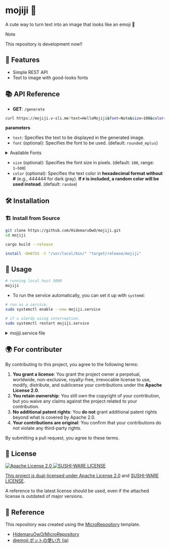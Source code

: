 <!-- YOU SHOULD RUN THIS COMMAND IF YOU USING VIM -->
<!-- :%s;HidemaruOwO/mojiji;USERNAME/REPONAME;g -->

# mojiji 🎨

A cute way to turn text into an image that looks like an emoji 🎨

> [!NOTE]
> This repository is development now!!

## 🚀 Features

- Simple REST API
- Text to image with good-looks fonts

## 📚 API Reference

- **GET**: `/generate`

```bash
curl https://mojiji.v-sli.me?text=HelloMojiji&font=Noto&size=100&color=444444
```

**parameters**

- `text`: Specifies the text to be displayed in the generated image.
- `font` (optional): Specifies the font to be used. (default: `rounded_mplus`)

<details>
<summary>Available Fonts</summary>

- **Noto Sans JP**

  - `Prefix`: `noto` `noto_sans`
  - `Support`: 日本語（ひらがな、カタカナ、漢字）、英数字
  - `Style`: ゴシック体、太字

- **Rounded M+ 1m**

  - `Prefix`: `mplus` `rounded_mplus`
  - `Support`: 日本語、英数字
  - `Style`: 丸ゴシック体、太字

- **Memoir**

  - `Prefix`: `memoir`
  - `Support`: 日本語、英数字
  - `Style`: オリジナルフォント

- **Memoir Round**

  - `Prefix`: `memoir_round`
  - `Support`: 日本語、英数字
  - `Style`: オリジナル丸フォント

- **IPAフォント明朝体**

  - `Prefix`: `mincho` `ipa_mincho`
  - `Support`: 日本語、英数字
  - `Style`: 明朝体

- **Jua**

  - `Prefix`: `jua` `kr_jua`
  - `Support`: 韓国語（ハングル）、英数字
  - `Style`: ゴシック体

- **ドットゴシック16**

  - `Prefix`: `dot` `dot_gothic_16`
  - `Support`: 日本語、英数字
  - `Style`: ドット（ピクセル）フォント

- **解星 Decol**

  - `Prefix`: `kaisei_decol`
  - `Support`: 日本語、英数字
  - `Style`: 装飾的な明朝体、太字

- **Rampart One**

  - `Prefix`: `rampart` `rampart_one`
  - `Support`: 日本語、英数字
  - `Style`: ポップ体

- **遊明朝**

  - `Prefix`: `yuji_boku`
  - `Support`: 日本語、英数字
  - `Style`: 毛筆風明朝体

- **Cherry Bomb One**

  - `Prefix`: `cherry_bomb` `cherry_bomb_one`
  - `Support`: 日本語、英数字
  - `Style`: ポップ体

- **はちまるポップ**

  - `Prefix`: `hachi_maru` `hachi_maru_pop`
  - `Support`: 日本語、英数字
  - `Style`: 手書き風ポップ体

- **ライトノベルポップ**
  - `Prefix`: `light_novel` `light_novel_pop`
  - `Support`: 日本語、英数字
  - `Style`: ライトノベル風ポップ体

</details>

- `size` (optional): Specifies the font size in pixels. (default: `100`, range: `1~500`)
- `color` (optional): Specifies the text color in **hexadecimal format without #** (e.g., 444444 for dark gray). **If `#` is included, a random color will be used instead.** (default: `random`)

## 🛠 Installation

<!-- ```bash -->
<!-- brew install my-repository -->
<!-- ``` -->

<!-- | distribution         | command                         | -->
<!-- | -------------------- | ------------------------------- | -->
<!-- | Ubuntu               | `apt-get install <package>`     | -->
<!-- | Debian               | `apt install <package>`         | -->
<!-- | Arch Linux           | `pacman -S <package>`           | -->
<!-- | Fedora               | `dnf install <package>`         | -->
<!-- | CentOS               | `yum install <package>`         | -->
<!-- | openSUSE             | `zypper install <package>`      | -->
<!-- | Alpine Linux         | `apk add <package>`             | -->
<!-- | Gentoo               | `emerge <package>`              | -->
<!-- | NixOS                | `nix-env -iA nixpkgs.<package>` | -->
<!-- | macOS                | `brew install <package>`        | -->
<!-- | Windows (winget)     | `winget install <package>`      | -->
<!-- | Windows (Chocolatey) | `choco install <package>`       | -->

### 🏗 Install from Source

```sh
git clone https://github.com/HidemaruOwO/mojiji.git
cd mojiji

cargo build --release

install -Dm0755 -t "/usr/local/bin/" "target/release/mojiji"
```

## 🎯 Usage

```bash
# running local host 3000
mojiji
```

- To run the service automatically, you can set it up with `systemd`:

```sh
# run as a service.
sudo systemctl enable --now mojiji.service

# if u alerdy using interception.
sudo systemctl restart mojiji.service
```

<details>
<summary>mojiji.service file</summary>

```service
[Unit]
Description=Mojiji Web API
After=network.target

[Service]
#User=user
#WorkingDirectory=/home/user/app
ExecStart=/usr/local/bin/mojiji
Restart=always
StandardOutput=journal
StandardError=journal
Environment=PATH=/usr/bin:/usr/local/bin

[Install]
WantedBy=multi-user.target
```

</details>

## 🌍 For contributer

By contributing to this project, you agree to the following terms:

1. **You grant a license**: You grant the project owner a perpetual, worldwide, non-exclusive, royalty-free, irrevocable license to use, modify, distribute, and sublicense your contributions under the **Apache License 2.0**.
2. **You retain ownership**: You still own the copyright of your contribution, but you waive any claims against the project related to your contribution.
3. **No additional patent rights**: You **do not** grant additional patent rights beyond what is covered by Apache 2.0.
4. **Your contributions are original**: You confirm that your contributions do not violate any third-party rights.

By submitting a pull request, you agree to these terms.

## 📜 License

<div align="left" style="flex: inline" >
<a href="https://www.apache.org/licenses/LICENSE-2.0" >
<img src="https://img.shields.io/badge/License-Apache%20License%202.0-blue.svg" alt="Apache License 2.0"
</a>
<a href="https://github.com/MakeNowJust/sushi-ware" >
<img src="https://img.shields.io/badge/License-SUSHI--WARE%20%F0%9F%8D%A3-blue.svg" alt="SUSHI-WARE LICENSE"
</a>
</div>

This project is dual-licensed under [Apache License 2.0](licenses/APACHE-2.0.txt) and [SUSHI-WARE LICENSE](licenses/SUSHI-WARE.txt).

A reference to the latest license should be used, even if the attached license is outdated of major versions.

## 🤝 Reference

This repository was created using the [MicroRepository](https://github.com/HidemaruOwO/MicroRepository) template.

- [HidemaruOwO/MicroRepository](https://github.com/HidemaruOwO/MicroRepository)
- [@emoji ボットの使い方 (ja)](https://nzws.notion.site/emoji-ja-23238c8c0946453c8acdadc78fc9acb9)
